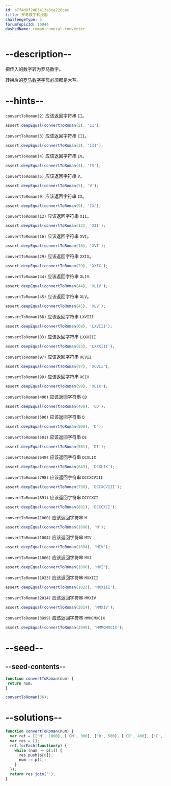 ```yaml
---
id: a7f4d8f2483413a6ce226cac
title: 罗马数字转换器
challengeType: 5
forumTopicId: 16044
dashedName: roman-numeral-converter
---
```


# --description--

把传入的数字转为罗马数字。

转换后的[罗马数字](http://www.mathsisfun.com/roman-numerals.html)字母必须都是大写。

# --hints--

`convertToRoman(2)` 应该返回字符串 `II`。

```js
assert.deepEqual(convertToRoman(2), 'II');
```

`convertToRoman(3)` 应该返回字符串 `III`。

```js
assert.deepEqual(convertToRoman(3), 'III');
```

`convertToRoman(4)` 应该返回字符串 `IV`。

```js
assert.deepEqual(convertToRoman(4), 'IV');
```

`convertToRoman(5)` 应该返回字符串 `V`。

```js
assert.deepEqual(convertToRoman(5), 'V');
```

`convertToRoman(9)` 应该返回字符串 `IX`。

```js
assert.deepEqual(convertToRoman(9), 'IX');
```

`convertToRoman(12)` 应该返回字符串 `XII`。

```js
assert.deepEqual(convertToRoman(12), 'XII');
```

`convertToRoman(16)` 应该返回字符串 `XVI`。

```js
assert.deepEqual(convertToRoman(16), 'XVI');
```

`convertToRoman(29)` 应该返回字符串 `XXIX`。

```js
assert.deepEqual(convertToRoman(29), 'XXIX');
```

`convertToRoman(44)` 应该返回字符串 `XLIV`.

```js
assert.deepEqual(convertToRoman(44), 'XLIV');
```

`convertToRoman(45)` 应该返回字符串 `XLV`。

```js
assert.deepEqual(convertToRoman(45), 'XLV');
```

`convertToRoman(68)` 应该返回字符串 `LXVIII`

```js
assert.deepEqual(convertToRoman(68), 'LXVIII');
```

`convertToRoman(83)` 应该返回字符串 `LXXXIII`

```js
assert.deepEqual(convertToRoman(83), 'LXXXIII');
```

`convertToRoman(97)` 应该返回字符串 `XCVII`

```js
assert.deepEqual(convertToRoman(97), 'XCVII');
```

`convertToRoman(99)` 应该返回字符串 `XCIX`

```js
assert.deepEqual(convertToRoman(99), 'XCIX');
```

`convertToRoman(400)` 应该返回字符串 `CD`

```js
assert.deepEqual(convertToRoman(400), 'CD');
```

`convertToRoman(500)` 应该返回字符串 `D`

```js
assert.deepEqual(convertToRoman(500), 'D');
```

`convertToRoman(501)` 应该返回字符串 `DI`

```js
assert.deepEqual(convertToRoman(501), 'DI');
```

`convertToRoman(649)` 应该返回字符串 `DCXLIX`

```js
assert.deepEqual(convertToRoman(649), 'DCXLIX');
```

`convertToRoman(798)` 应该返回字符串 `DCCXCVIII`

```js
assert.deepEqual(convertToRoman(798), 'DCCXCVIII');
```

`convertToRoman(891)` 应该返回字符串 `DCCCXCI`

```js
assert.deepEqual(convertToRoman(891), 'DCCCXCI');
```

`convertToRoman(1000)` 应该返回字符串 `M`

```js
assert.deepEqual(convertToRoman(1000), 'M');
```

`convertToRoman(1004)` 应该返回字符串 `MIV`

```js
assert.deepEqual(convertToRoman(1004), 'MIV');
```

`convertToRoman(1006)` 应该返回字符串 `MVI`

```js
assert.deepEqual(convertToRoman(1006), 'MVI');
```

`convertToRoman(1023)` 应该返回字符串 `MXXIII`

```js
assert.deepEqual(convertToRoman(1023), 'MXXIII');
```

`convertToRoman(2014)` 应该返回字符串 `MMXIV`

```js
assert.deepEqual(convertToRoman(2014), 'MMXIV');
```

`convertToRoman(3999)` 应该返回字符串 `MMMCMXCIX`

```js
assert.deepEqual(convertToRoman(3999), 'MMMCMXCIX');
```

# --seed--

## --seed-contents--

```js
function convertToRoman(num) {
 return num;
}

convertToRoman(36);
```

# --solutions--

```js
function convertToRoman(num) {
  var ref = [['M', 1000], ['CM', 900], ['D', 500], ['CD', 400], ['C', 100], ['XC', 90], ['L', 50], ['XL', 40], ['X', 10], ['IX', 9], ['V', 5], ['IV', 4], ['I', 1]];
  var res = [];
  ref.forEach(function(p) {
    while (num >= p[1]) {
      res.push(p[0]);
      num -= p[1];
    }
  });
  return res.join('');
}
```
